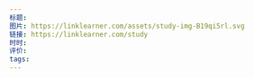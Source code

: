 ```yaml
---
标题: 
图片: https://linklearner.com/assets/study-img-B19qi5rl.svg
链接: https://linklearner.com/study
时时: 
评价: 
tags:
---
```


